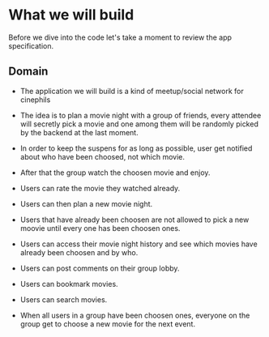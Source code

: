 # What we will build


Before we dive into the code let's take a moment to review the app specification. 

## Domain 

- The application we will build is a kind of meetup/social network for cinephils

- The idea is to plan a movie night with a group of friends, every attendee will secretly pick a movie and one among them will be randomly picked by the backend at the last moment. 

- In order to keep the suspens for as long as possible, user get notified about who have been choosed, not which movie.

- After that the group watch the choosen movie and enjoy.

- Users can rate the movie they watched already.

- Users can then plan a new movie night.

- Users that have already been choosen are not allowed to pick a new moovie until every one has been choosen ones. 

- Users can access their movie night history and see which movies have already been choosen and by who. 

- Users can post comments on their group lobby.

- Users can bookmark movies. 

- Users can search movies. 

- When all users in a group have been choosen ones, everyone on the group get to choose a new movie for the next event. 


